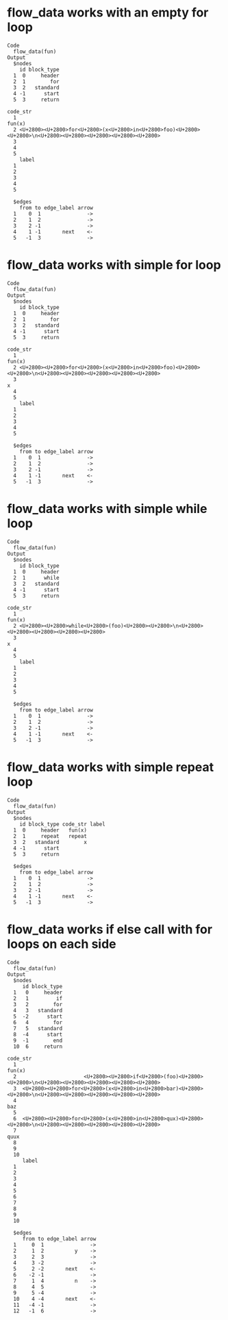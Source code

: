# flow_data works with an empty for loop

    Code
      flow_data(fun)
    Output
      $nodes
        id block_type
      1  0     header
      2  1        for
      3  2   standard
      4 -1      start
      5  3     return
                                                                                                             code_str
      1                                                                                                        fun(x)
      2 <U+2800><U+2800>for<U+2800>(x<U+2800>in<U+2800>foo)<U+2800><U+2800>\n<U+2800><U+2800><U+2800><U+2800><U+2800>
      3                                                                                                              
      4                                                                                                              
      5                                                                                                              
        label
      1      
      2      
      3      
      4      
      5      
      
      $edges
        from to edge_label arrow
      1    0  1               ->
      2    1  2               ->
      3    2 -1               ->
      4    1 -1       next    <-
      5   -1  3               ->
      

# flow_data works with simple for loop

    Code
      flow_data(fun)
    Output
      $nodes
        id block_type
      1  0     header
      2  1        for
      3  2   standard
      4 -1      start
      5  3     return
                                                                                                             code_str
      1                                                                                                        fun(x)
      2 <U+2800><U+2800>for<U+2800>(x<U+2800>in<U+2800>foo)<U+2800><U+2800>\n<U+2800><U+2800><U+2800><U+2800><U+2800>
      3                                                                                                             x
      4                                                                                                              
      5                                                                                                              
        label
      1      
      2      
      3      
      4      
      5      
      
      $edges
        from to edge_label arrow
      1    0  1               ->
      2    1  2               ->
      3    2 -1               ->
      4    1 -1       next    <-
      5   -1  3               ->
      

# flow_data works with simple while loop

    Code
      flow_data(fun)
    Output
      $nodes
        id block_type
      1  0     header
      2  1      while
      3  2   standard
      4 -1      start
      5  3     return
                                                                                            code_str
      1                                                                                       fun(x)
      2 <U+2800><U+2800>while<U+2800>(foo)<U+2800><U+2800>\n<U+2800><U+2800><U+2800><U+2800><U+2800>
      3                                                                                            x
      4                                                                                             
      5                                                                                             
        label
      1      
      2      
      3      
      4      
      5      
      
      $edges
        from to edge_label arrow
      1    0  1               ->
      2    1  2               ->
      3    2 -1               ->
      4    1 -1       next    <-
      5   -1  3               ->
      

# flow_data works with simple repeat loop

    Code
      flow_data(fun)
    Output
      $nodes
        id block_type code_str label
      1  0     header   fun(x)      
      2  1     repeat   repeat      
      3  2   standard        x      
      4 -1      start               
      5  3     return               
      
      $edges
        from to edge_label arrow
      1    0  1               ->
      2    1  2               ->
      3    2 -1               ->
      4    1 -1       next    <-
      5   -1  3               ->
      

# flow_data works if else call with for loops on each side

    Code
      flow_data(fun)
    Output
      $nodes
         id block_type
      1   0     header
      2   1         if
      3   2        for
      4   3   standard
      5  -2      start
      6   4        for
      7   5   standard
      8  -4      start
      9  -1        end
      10  6     return
                                                                                                              code_str
      1                                                                                                         fun(x)
      2                      <U+2800><U+2800>if<U+2800>(foo)<U+2800><U+2800>\n<U+2800><U+2800><U+2800><U+2800><U+2800>
      3  <U+2800><U+2800>for<U+2800>(x<U+2800>in<U+2800>bar)<U+2800><U+2800>\n<U+2800><U+2800><U+2800><U+2800><U+2800>
      4                                                                                                            baz
      5                                                                                                               
      6  <U+2800><U+2800>for<U+2800>(x<U+2800>in<U+2800>qux)<U+2800><U+2800>\n<U+2800><U+2800><U+2800><U+2800><U+2800>
      7                                                                                                           quux
      8                                                                                                               
      9                                                                                                               
      10                                                                                                              
         label
      1       
      2       
      3       
      4       
      5       
      6       
      7       
      8       
      9       
      10      
      
      $edges
         from to edge_label arrow
      1     0  1               ->
      2     1  2          y    ->
      3     2  3               ->
      4     3 -2               ->
      5     2 -2       next    <-
      6    -2 -1               ->
      7     1  4          n    ->
      8     4  5               ->
      9     5 -4               ->
      10    4 -4       next    <-
      11   -4 -1               ->
      12   -1  6               ->
      

